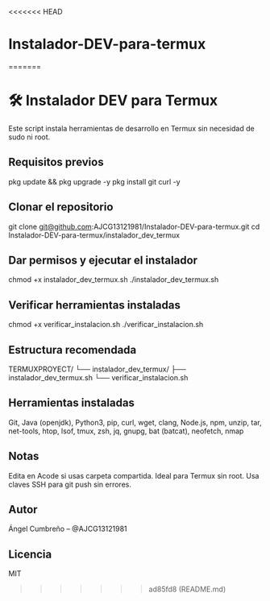 <<<<<<< HEAD
# Instalador-DEV-para-termux
=======
# 🛠️ Instalador DEV para Termux
Este script instala herramientas de desarrollo en Termux sin necesidad de sudo ni root.

## Requisitos previos
pkg update && pkg upgrade -y
pkg install git curl -y

## Clonar el repositorio
git clone git@github.com:AJCG13121981/Instalador-DEV-para-termux.git
cd Instalador-DEV-para-termux/instalador_dev_termux

## Dar permisos y ejecutar el instalador
chmod +x instalador_dev_termux.sh
./instalador_dev_termux.sh

## Verificar herramientas instaladas
chmod +x verificar_instalacion.sh
./verificar_instalacion.sh

## Estructura recomendada
TERMUXPROYECT/
└── instalador_dev_termux/
    ├── instalador_dev_termux.sh
    └── verificar_instalacion.sh

## Herramientas instaladas
Git, Java (openjdk), Python3, pip, curl, wget, clang, Node.js, npm, unzip, tar, net-tools, htop, lsof, tmux, zsh, jq, gnupg, bat (batcat), neofetch, nmap

## Notas
Edita en Acode si usas carpeta compartida. Ideal para Termux sin root. Usa claves SSH para git push sin errores.

## Autor
Ángel Cumbreño – @AJCG13121981

## Licencia
MIT
>>>>>>> ad85fd8 (README.md)
